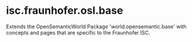 # isc.fraunhofer.osl.base
Extends the OpenSemanticWorld Package 'world.opensemantic.base' with concepts and pages that are specific to the 
Fraunhofer ISC.

